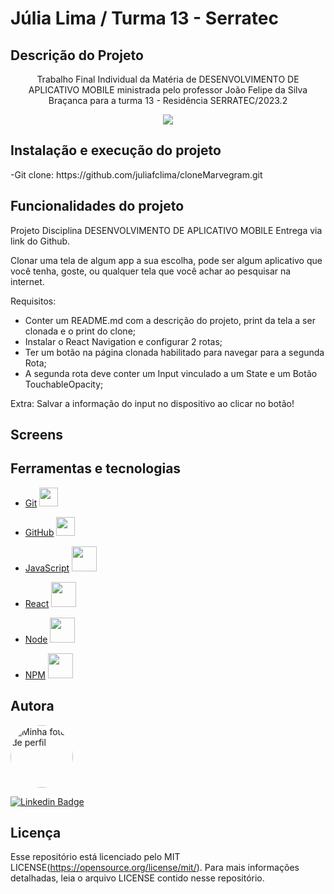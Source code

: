 # Júlia Lima / Turma 13 - Serratec

## Descrição do Projeto
<p align="center">Trabalho Final Individual da Matéria de DESENVOLVIMENTO DE APLICATIVO MOBILE ministrada pelo professor João Felipe da Silva Braçanca para a turma 13 - Residência SERRATEC/2023.2
</p>

<p align="center">
<img loading="lazy" src="http://img.shields.io/static/v1?label=STATUS&message=EM%20DESENVOLVIMENTO&color=GREEN&style=for-the-badge"/>
</p>

## Instalação e execução do projeto
<p>-Git clone: https://github.com/juliafclima/cloneMarvegram.git</p>

## Funcionalidades do projeto
Projeto Disciplina DESENVOLVIMENTO DE APLICATIVO MOBILE
Entrega via link do Github.

Clonar uma tela de algum app a sua escolha, pode ser algum aplicativo que você tenha, goste, ou qualquer tela que você achar ao pesquisar na internet.

Requisitos:
- Conter um README.md com a descrição do projeto, print da tela a ser clonada e o print do clone;
- Instalar o React Navigation e configurar 2 rotas;
- Ter um botão na página clonada habilitado para navegar para a segunda Rota;
- A segunda rota deve conter um Input vinculado a um State e um Botão TouchableOpacity;

Extra: Salvar a informação do input no dispositivo ao clicar no botão!

## Screens

## Ferramentas e tecnologias
- [Git](https://git-scm.com/) <img loading="lazy" src="https://cdn.jsdelivr.net/gh/devicons/devicon/icons/git/git-original.svg" width="30" height="30"/>

- [GitHub](https://github.com/) <img loading="lazy" src="https://cdn.jsdelivr.net/gh/devicons/devicon/icons/github/github-original.svg" width="30" height="30"/>

- [JavaScript](https://developer.mozilla.org/pt-BR/docs/Web/JavaScript) <img loading="lazy" src="https://cdn.jsdelivr.net/gh/devicons/devicon/icons/javascript/javascript-original.svg" width="40" height="40"/>

- [React](https://react.dev/) <img loading="lazy" src="https://cdn.jsdelivr.net/gh/devicons/devicon/icons/react/react-original-wordmark.svg" width="40" height="40"/>

- [Node](https://nodejs.org/en) <img loading="lazy" src="https://cdn.jsdelivr.net/gh/devicons/devicon/icons/nodejs/nodejs-original-wordmark.svg" width="40" height="40"/>

- [NPM](https://www.npmjs.com/) <img loading="lazy" src="https://cdn.jsdelivr.net/gh/devicons/devicon/icons/npm/npm-original-wordmark.svg" width="40" height="40"/>

## Autora

<a href="https://www.linkedin.com/in/juliafclima/">
 <img style="border-radius: 100%;" src="https://media.licdn.com/dms/image/C4D03AQF0dd3FxSn28Q/profile-displayphoto-shrink_800_800/0/1660857281772?e=1701907200&v=beta&t=VEiNZlpWiycGdsak5RhPgD9OTZuXjPiRf5q_VPEtvKc" width="100px;" alt="Minha foto de perfil"/>
 <br></a>
 
[![Linkedin Badge](https://img.shields.io/badge/-Júliafclima-blue?style=flat-square&logo=Linkedin&logoColor=white&link=https://www.linkedin.com/in/juliafclima/)](https://www.linkedin.com/in/juliafclima/) 

## Licença
Esse repositório está licenciado pelo MIT LICENSE(https://opensource.org/license/mit/). Para mais informações detalhadas, leia o arquivo LICENSE contido nesse repositório.

